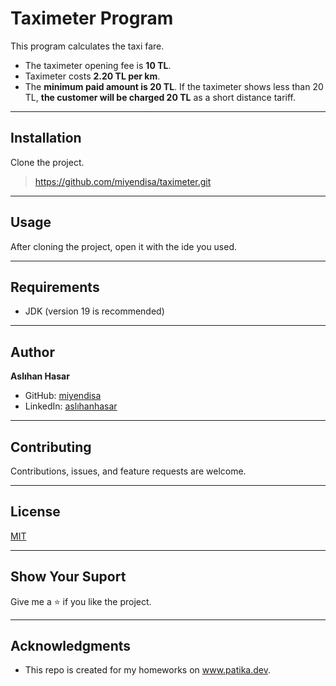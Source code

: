 # Taximeter Program
This program calculates the taxi fare. 
* The taximeter opening fee is **10 TL**.
* Taximeter costs **2.20 TL per km**.
* The **minimum paid amount is 20 TL**. If the taximeter shows less than
20 TL, **the customer will be charged 20 TL** as a short distance tariff.

---

## Installation
Clone the project. 
> https://github.com/miyendisa/taximeter.git

---

## Usage
After cloning the project, open it with the ide you used.

---

## Requirements
* JDK (version 19 is recommended)

---

## Author
**Aslıhan Hasar**

* GitHub: [miyendisa](https://github.com/miyendisa)
* LinkedIn: [aslıhanhasar](https://www.linkedin.com/in/asl%C4%B1hanhasar
)
---

## Contributing
Contributions, issues, and feature requests are welcome.

---

## License

[MIT](https://choosealicense.com/licenses/mit/)

---

## Show Your Suport 
Give me a &#11088; if you like the project.

---

## Acknowledgments
* This repo is created for my homeworks on www.patika.dev.